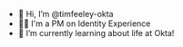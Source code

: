 - 👋 Hi, I’m @timfeeley-okta
- 🧑‍💻 I'm a PM on Identity Experience
- 🌱 I’m currently learning about life at Okta!
